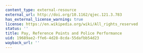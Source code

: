```yaml
---
content_type: external-resource
external_url: http://doi.org/10.1162/qjec.121.3.783
has_external_license_warning: true
license: https://en.wikipedia.org/wiki/All_rights_reserved
status: ''
title: Pay, Reference Points and Police Performance
uid: 19689ae2-ffe6-4d28-8cda-55dafbb54d23
wayback_url: ''
---
```

